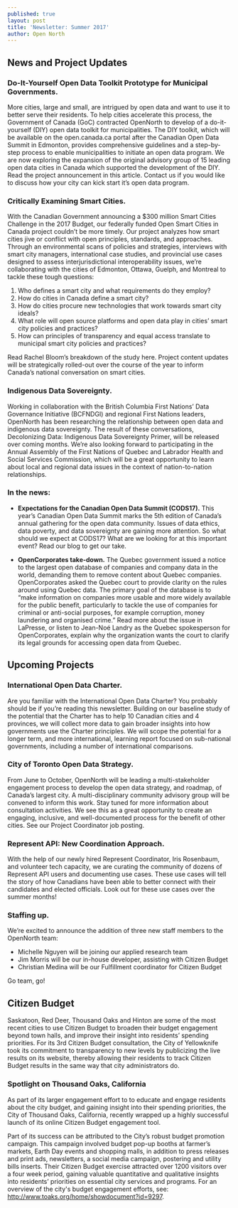 ```yaml
---
published: true
layout: post
title: 'Newsletter: Summer 2017'
author: Open North
---
```

## News and Project Updates


### Do-It-Yourself Open Data Toolkit Prototype for Municipal Governments. 
More cities, large and small, are intrigued by open data and want to use it to better serve their residents. To help cities accelerate this process, the Government of Canada (GoC) contracted OpenNorth to develop of a do-it-yourself (DIY) open data toolkit for municipalities. The DIY toolkit, which will be available on the open.canada.ca portal after the Canadian Open Data Summit in Edmonton, provides comprehensive guidelines and a step-by-step process to enable municipalities to initiate an open data program. We are now exploring the expansion of the original advisory group of 15 leading open data cities in Canada which supported the development of the DIY. Read the project announcement in this article. Contact us if you would like to discuss how your city can kick start it’s open data program. 
 
### Critically Examining Smart Cities.
With the Canadian Government announcing a $300 million Smart Cities Challenge in the 2017 Budget, our federally funded Open Smart Cities in Canada project couldn’t be more timely. Our project analyzes how smart cities jive or conflict with open principles, standards, and approaches. Through an environmental scans of policies and strategies, interviews with smart city managers, international case studies, and provincial use cases designed to assess interjurisdictional interoperability issues, we’re collaborating with the cities of Edmonton, Ottawa, Guelph, and Montreal to tackle these tough questions: 

1. Who defines a smart city and what requirements do they employ?
2. How do cities in Canada define a smart city?
3. How do cities procure new technologies that work towards smart city ideals?
4. What role will open source platforms and open data play in cities’ smart city policies and practices?
5. How can principles of transparency and equal access translate to municipal smart city policies and practices?

Read Rachel Bloom’s breakdown of the study here. Project content updates will be strategically rolled-out over the course of the year to inform Canada’s national conversation on smart cities.

### Indigenous Data Sovereignty.
Working in collaboration with the British Columbia First Nations’ Data Governance Initiative (BCFNDGI) and regional First Nations leaders, OpenNorth has been researching the relationship between open data and indigenous data sovereignty. The result of these conversations, Decolonizing Data: Indigenous Data Sovereignty Primer, will be released over coming months. We’re also looking forward to participating in the Annual Assembly of the First Nations of Quebec and Labrador Health and Social Services Commission, which will be a great opportunity to learn about local and regional data issues in the context of nation-to-nation relationships.

### In the news:
 
* **Expectations for the Canadian Open Data Summit (CODS17).** This year’s Canadian Open Data Summit marks the 5th edition of Canada’s annual gathering for the open data community. Issues of data ethics, data poverty, and data sovereignty are gaining more attention. So what should we expect at CODS17? What are we looking for at this important event? Read our blog to get our take. 

* **OpenCorporates take-down.** The Quebec government issued a notice to the largest open database of companies and company data in the world, demanding them to remove content about Quebec companies. OpenCorporates asked the Quebec court to provide clarity on the rules around using Quebec data. The primary goal of the database is to “make information on companies more usable and more widely available for the public benefit, particularly to tackle the use of companies for criminal or anti-social purposes, for example corruption, money laundering and organised crime.” Read more about the issue in LaPresse, or listen to Jean-Noé Landry as the Quebec spokesperson for OpenCorporates, explain why the organization wants the court to clarify its legal grounds for accessing open data from Quebec.

## Upcoming Projects
 
### International Open Data Charter. 
Are you familiar with the International Open Data Charter? You probably should be if you’re reading this newsletter. Building on our baseline study of the potential that the Charter has to help 10 Canadian cities and 4 provinces, we will collect more data to gain broader insights into how governments use the Charter principles. We will scope the potential for a longer term, and more international, learning report focused on sub-national governments, including a number of international comparisons. 
 
### City of Toronto Open Data Strategy.
From June to October, OpenNorth will be leading a multi-stakeholder engagement process to develop the open data strategy, and roadmap, of Canada’s largest city. A multi-disciplinary community advisory group will be convened to inform this work. Stay tuned for more information about consultation activities. We see this as a great opportunity to create an engaging, inclusive, and well-documented process for the benefit of other cities. See our Project Coordinator job posting. 
 
### Represent API: New Coordination Approach. 
With the help of our newly hired Represent Coordinator, Iris Rosenbaum, and volunteer tech capacity, we are curating the community of dozens of Represent API users and documenting use cases. These use cases will tell the story of how Canadians have been able to better connect with their candidates and elected officials. Look out for these use cases over the summer months!
 

### Staffing up.
We’re excited to announce the addition of three new staff members to the OpenNorth team: 
* Michelle Nguyen will be joining our applied research team
* Jim Morris will be our in-house developer, assisting with Citizen Budget
* Christian Medina will be our Fulfillment coordinator for Citizen Budget

Go team, go!

 
## Citizen Budget 
Saskatoon, Red Deer, Thousand Oaks and Hinton are some of the most recent cities to use Citizen Budget to broaden their budget engagement beyond town halls, and improve their insight into residents’ spending priorities. For its 3rd Citizen Budget consultation, the City of Yellowknife took its commitment to transparency to new levels by publicizing the live results on its website, thereby allowing their residents to track Citizen Budget results in the same way that city administrators do. 
 
### Spotlight on Thousand Oaks, California
As part of its larger engagement effort to to educate and engage residents about the city budget, and gaining insight into their spending priorities, the City of Thousand Oaks, California, recently wrapped up a highly successful launch of its online Citizen Budget engagement tool.  
 
Part of its success can be attributed to the City’s robust budget promotion campaign. This campaign involved budget pop-up booths at farmer’s markets, Earth Day events and shopping malls, in addition to press releases and print ads, newsletters, a social media campaign, postering and utility bills inserts. Their Citizen Budget exercise attracted over 1200 visitors over a four week period, gaining valuable quantitative and qualitative insights into residents’ priorities on essential city services and programs. For an overview of the city's budget engagement efforts, see:  http://www.toaks.org/home/showdocument?id=9297.
